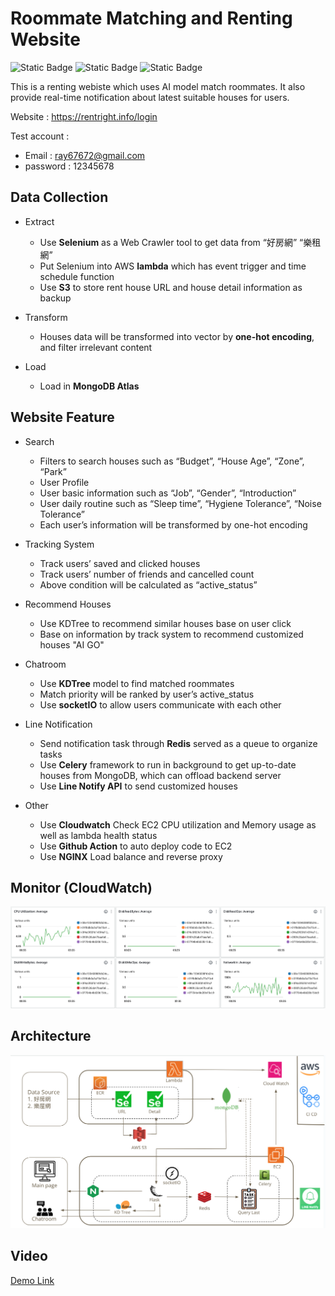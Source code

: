 # Roommate Matching and Renting Website
![Static Badge](https://img.shields.io/badge/python%20-%20I%20like
)
![Static Badge](https://img.shields.io/badge/Socket.IO%20-%20purple
)
![Static Badge](https://img.shields.io/badge/Data%20-%20red
)



This is a renting webiste which uses AI model match roommates. It also provide real-time notification about latest suitable houses for users. 

Website : https://rentright.info/login

Test account :
* Email : ray67672@gmail.com
* password : 12345678



## Data Collection 
* Extract
    * Use **Selenium** as a Web Crawler tool to get data from “好房網” “樂租網”
    * Put Selenium into AWS **lambda** which has event trigger and time schedule function
    * Use **S3** to store rent house URL and house detail information as backup

* Transform
    * Houses data will be transformed into vector by **one-hot encoding**, and filter irrelevant content

* Load
    * Load in **MongoDB Atlas**

## Website Feature 

* Search
    * Filters to search houses such as “Budget”, “House Age”, “Zone”, “Park”
    * User Profile
    * User basic information such as “Job”, “Gender”, “Introduction”
    * User daily routine such as “Sleep time”, “Hygiene Tolerance”, “Noise Tolerance”
    * Each user’s information will be transformed by one-hot encoding

* Tracking System
    * Track users’ saved and clicked houses
    * Track users’ number of friends and cancelled count
    * Above condition will be calculated as “active_status”

* Recommend Houses
    * Use KDTree to recommend similar houses base on user click
    * Base on information by track system to recommend customized houses "AI GO"

* Chatroom
    * Use **KDTree** model to find matched roommates
    * Match priority will be ranked by user’s active_status
    * Use **socketIO** to allow users communicate with each other

* Line Notification
    * Send notification task through **Redis** served as a queue to organize tasks
    * Use **Celery** framework to run in background to get up-to-date houses from MongoDB, which can offload backend server
    * Use **Line Notify API** to send customized houses

* Other 
    * Use **Cloudwatch** Check EC2 CPU utilization and Memory usage as well as lambda health status
    * Use **Github Action** to auto deploy code to EC2
    * Use **NGINX** Load balance and reverse proxy


## Monitor (CloudWatch)
![CloudWatch](image/monitor.png)


## Architecture
![Structure](image/structure.png)



## Video
[Demo Link](https://youtu.be/IXN778xn8X8)
